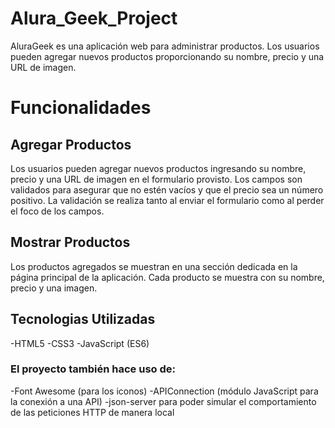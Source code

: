 # Alura_Geek_Project
AluraGeek es una aplicación web para administrar productos. Los usuarios pueden agregar nuevos productos proporcionando su nombre, precio y una URL de imagen.

<h1>Funcionalidades</h1>

<h2>Agregar Productos</h2>
Los usuarios pueden agregar nuevos productos ingresando su nombre, precio y una URL de imagen en el formulario provisto. Los campos son validados para asegurar que no estén vacíos y que el precio sea un número positivo. La validación se realiza tanto al enviar el formulario como al perder el foco de los campos.

<h2>Mostrar Productos</h2>
Los productos agregados se muestran en una sección dedicada en la página principal de la aplicación. Cada producto se muestra con su nombre, precio y una imagen.

<h2>Tecnologias Utilizadas</h2>
-HTML5
-CSS3
-JavaScript (ES6)

<h3>El proyecto también hace uso de:</h3>

-Font Awesome (para los iconos)
-APIConnection (módulo JavaScript para la conexión a una API)
-json-server para poder simular el comportamiento de las peticiones HTTP de manera local
